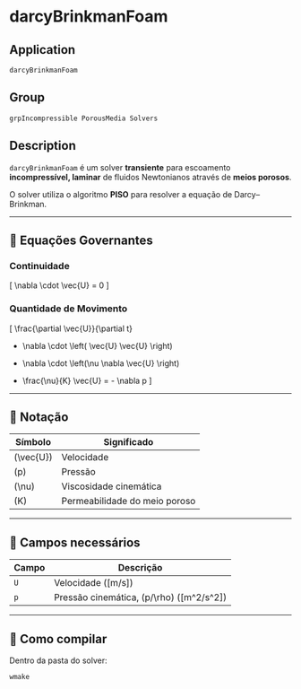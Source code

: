 # darcyBrinkmanFoam

## Application
`darcyBrinkmanFoam`

## Group
`grpIncompressible PorousMedia Solvers`

## Description
`darcyBrinkmanFoam` é um solver **transiente** para escoamento **incompressível, laminar** de fluidos Newtonianos através de **meios porosos**.

O solver utiliza o algoritmo **PISO** para resolver a equação de Darcy–Brinkman.

---

## 🔹 Equações Governantes

### Continuidade
\[
\nabla \cdot \vec{U} = 0
\]

### Quantidade de Movimento
\[
\frac{\partial \vec{U}}{\partial t}
+ \nabla \cdot \left( \vec{U} \vec{U} \right)
- \nabla \cdot \left(\nu \nabla \vec{U} \right)
+ \frac{\nu}{K} \vec{U}
= - \nabla p
\]

---

## 🔹 Notação

| Símbolo   | Significado                        |
|-----------|------------------------------------|
| \(\vec{U}\) | Velocidade                        |
| \(p\)       | Pressão                           |
| \(\nu\)     | Viscosidade cinemática            |
| \(K\)       | Permeabilidade do meio poroso     |

---

## 🔹 Campos necessários

| Campo  | Descrição                              |
|--------|----------------------------------------|
| `U`    | Velocidade \([m/s]\)                   |
| `p`    | Pressão cinemática, \(p/\rho\) \([m^2/s^2]\) |

---

## 🚀 Como compilar

Dentro da pasta do solver:
```bash
wmake
